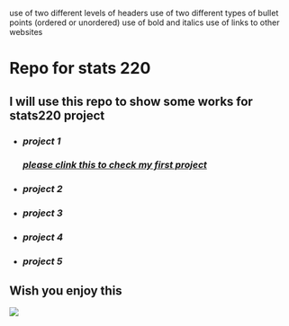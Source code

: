 use of two different levels of headers
use of two different types of bullet points (ordered or unordered)
use of bold and italics
use of links to other websites
# **Repo for stats 220**

## I will use this repo to show some works for stats220 project 
   
*  ### *project 1*
   ### [*please clink this to check my first project*](https://github.com/yanwanngwang/stats220/blob/7fa25a3eef08c4d2f9474ff2bf98b68f2b92445c/Project%201.md)  
*  ### *project 2*
*  ### *project 3*
*  ### *project 4*
*  ### *project 5*

## **Wish you enjoy this**
![](https://github.com/yanwanngwang/stats220/blob/ba63a6543e03784eda151aba1bdf3e0665fbf08f/tt.png)
